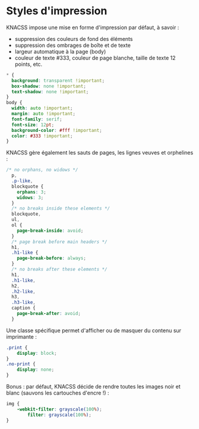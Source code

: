 # Styles d'impression

KNACSS impose une mise en forme d'impression par défaut, à savoir :

- suppression des couleurs de fond des éléments
- suppression des ombrages de boîte et de texte
- largeur automatique à la page (body)
- couleur de texte #333, couleur de page blanche, taille de texte 12 points, etc.

```css
* {
  background: transparent !important;
  box-shadow: none !important;
  text-shadow: none !important;
}
body {
  width: auto !important;
  margin: auto !important;
  font-family: serif;
  font-size: 12pt;
  background-color: #fff !important;
  color: #333 !important;
}
```

KNACSS gère également les sauts de pages, les lignes veuves et orphelines :

```css
/* no orphans, no widows */
  p,
  .p-like,
  blockquote {
    orphans: 3;
    widows: 3;
  }
  /* no breaks inside these elements */
  blockquote,
  ul,
  ol {
    page-break-inside: avoid;
  }
  /* page break before main headers */
  h1,
  .h1-like {
    page-break-before: always;
  }
  /* no breaks after these elements */
  h1,
  .h1-like,
  h2,
  .h2-like,
  h3,
  .h3-like,
  caption {
    page-break-after: avoid;
  }
```

Une classe spécifique permet d'afficher ou de masquer du contenu sur imprimante :

```css
.print {
    display: block;
}
.no-print {
    display: none;
}
```

Bonus : par défaut, KNACSS décide de rendre toutes les images noir et blanc (sauvons les cartouches d'encre !) :

```css
img {
    -webkit-filter: grayscale(100%);
        filter: grayscale(100%);
}
```
